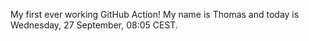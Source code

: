 My first ever working GitHub Action!
My name is Thomas and today is Wednesday, 27 September, 08:05 CEST. 

